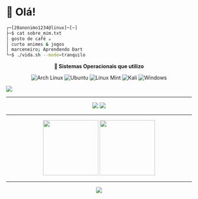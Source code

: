 # 🐧 Olá!

```bash
┌─[28anonimo1234@linux]─[~]
├─$ cat sobre_mim.txt
│ gosto de café ☕
│ curto animes & jogos
│ marceneiro; Aprendendo Dart
└─$ ./vida.sh --mode=tranquilo
```

<div align="center">

**🐧 Sistemas Operacionais que utilizo**

![Arch Linux](https://img.shields.io/badge/Arch-1793D1?style=flat-square&logo=arch-linux&logoColor=white)
![Ubuntu](https://img.shields.io/badge/Ubuntu-E95420?style=flat-square&logo=ubuntu&logoColor=white)
![Linux Mint](https://img.shields.io/badge/Mint-87CF3E?style=flat-square&logo=Linux%20Mint&logoColor=white)
![Kali](https://img.shields.io/badge/Kali-268BEE?style=flat-square&logo=kalilinux&logoColor=white)
![Windows](https://img.shields.io/badge/Windows-0078D6?style=flat-square&logo=windows&logoColor=white)




</div>

<img src="https://skillicons.dev/icons?i=discord,linux,bash,python,cpp,cs,php,js,ts,dart,flutter,html,css,git,vscode" />

---

<div align="center">

[<img src="https://img.shields.io/badge/Steam-ウェンベル-000000?style=for-the-badge&logo=steam&logoColor=white"/>](https://steamcommunity.com/profiles/76561199651985209/)
[<img src="https://img.shields.io/badge/Discord-bora%20jogar-5865F2?style=for-the-badge&logo=discord&logoColor=white"/>](https://discord.com/users/)

</div>

---


<div align="center">

<img src="https://github-readme-stats.vercel.app/api?username=28anonimo1234&theme=tokyonight&show_icons=true&hide_border=true&count_private=true" height="150"/>
<img src="https://github-readme-stats.vercel.app/api/top-langs/?username=28anonimo1234&layout=compact&theme=tokyonight&hide_border=true" height="150"/>

</div>

----

<div align="center">

<img src="https://komarev.com/ghpvc/?username=28anonimo1234&color=blueviolet&style=plastic&label=visitantes"/>

</div>
